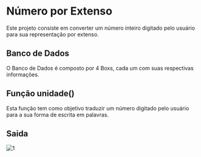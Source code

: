 # Número por Extenso

Este projeto consiste em converter um número inteiro digitado pelo usuário para sua representação por extenso.

## Banco de Dados

O Banco de Dados é composto por 4 Boxs, cada um com suas respectivas informações.

## Função unidade()

Esta função tem como objetivo traduzir um número digitado pelo usuário para a sua forma de escrita em palavras.

## Saida

![1](https://user-images.githubusercontent.com/82175827/144888557-b89e8701-3cbd-4ca0-a846-bc2435767233.PNG)
